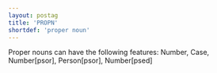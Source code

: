 ```yaml
---
layout: postag
title: 'PROPN'
shortdef: 'proper noun'
---
```


Proper nouns can have the following features: Number, Case, Number[psor], Person[psor], Number[psed]
<!-- Interlanguage links updated Čt lis 12 09:42:56 CET 2020 -->
